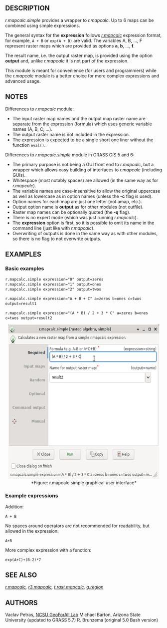 ## DESCRIPTION

*r.mapcalc.simple* provides a wrapper to *r.mapcalc*. Up to 6 maps can
be combined using simple expressions.

The general syntax for the **expression** follows
*[r.mapcalc](r.mapcalc.md)* expression format, for example, `A + B` or
`exp(A + B)` are valid. The variables A, B, ..., F represent raster maps
which are provided as options **a**, **b**, ..., **f**.

The result name, i.e. the output raster map, is provided using the
option **output** and, unlike *r.mapcalc* it is not part of the
expression.

This module is meant for convenience (for users and programmers) while
the *r.mapcalc* module is a better choice for more complex expressions
and advanced usage.

## NOTES

Differences to *r.mapcalc* module:

- The input raster map names and the output map raster name are separate
  from the expression (formula) which uses generic variable names (A, B,
  C, ...).
- The output raster name is not included in the expression.
- The expression is expected to be a single short one liner without the
  function `eval()`.

Differences to *r.mapcalc.simple* module in GRASS GIS 5 and 6:

- The primary purpose is not being a GUI front end to *r.mapcalc*, but a
  wrapper which allows easy building of interfaces to *r.mapcalc*
  (including GUIs).
- Whitespace (most notably spaces) are allowed (in the same way as for
  *r.mapcalc*).
- The variable names are case-insensitive to allow the original
  uppercase as well as lowercase as in option names (unless the **-c**
  flag is used).
- Option names for each map are just one letter (not amap, etc.).
- Output option name is **output** as for other modules (not outfile).
- Raster map names can be optionally quoted (the **-q** flag).
- There is no expert mode (which was just running *r.mapcalc*).
- The **expression** option is first, so it is possible to omit its name
  in the command line (just like with *r.mapcalc*).
- Overwriting of outputs is done in the same way as with other modules,
  so there is no flag to not overwrite outputs.

## EXAMPLES

### Basic examples

```shell
r.mapcalc.simple expression="0" output=zeros
r.mapcalc.simple expression="1" output=ones
r.mapcalc.simple expression="2" output=twos
```

```shell
r.mapcalc.simple expression="A + B + C" a=zeros b=ones c=twos output=result1
```

```shell
r.mapcalc.simple expression="(A * B) / 2 + 3 * C" a=zeros b=ones c=twos output=result2
```

<div align="center" style="margin: 10px">

<img src="r_mapcalc_simple.png" width="594" height="495" />
*Figure: r.mapcalc.simple graphical user interface*

</div>

### Example expressions

Addition:

```shell
A + B
```

No spaces around operators are not recommended for readability, but
allowed in the expression:

```shell
A+B
```

More complex expression with a function:

```shell
exp(A+C)+(B-2)*7
```

## SEE ALSO

*[r.mapcalc](r.mapcalc.md), [r3.mapcalc](r3.mapcalc.md),
[t.rast.mapcalc](t.rast.mapcalc.md), [g.region](g.region.md)*

## AUTHORS

Vaclav Petras, [NCSU GeoForAll
Lab](https://geospatial.ncsu.edu/geoforall/)
Michael Barton, Arizona State University (updated to GRASS 5.7)
R. Brunzema (original 5.0 Bash version)
